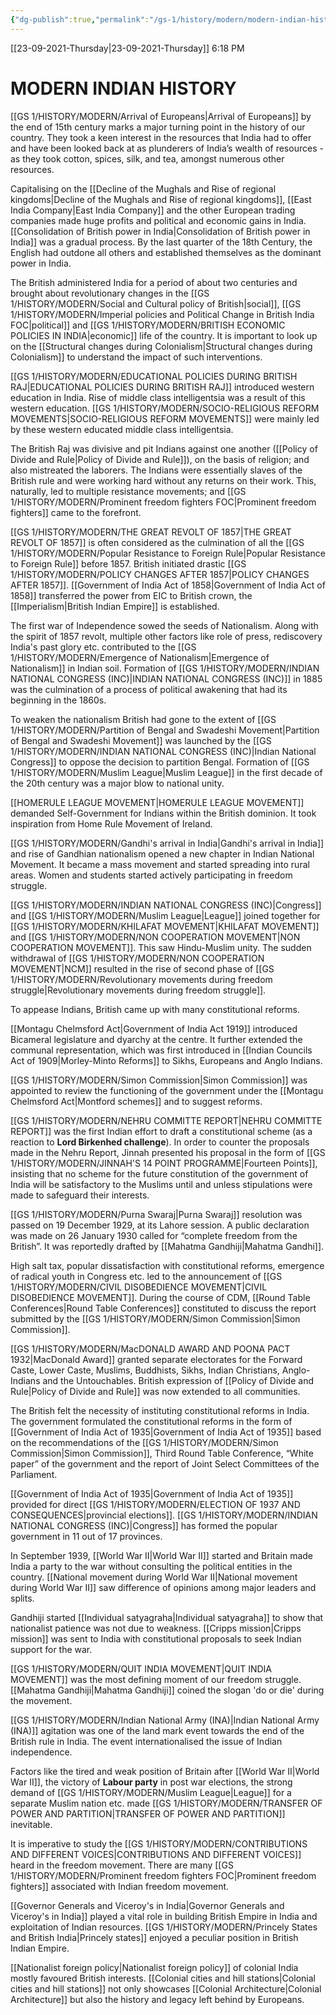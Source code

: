```yaml
---
{"dg-publish":true,"permalink":"/gs-1/history/modern/modern-indian-history-boc/"}
---
```


[[23-09-2021-Thursday\|23-09-2021-Thursday]]  6:18 PM

# MODERN INDIAN HISTORY
[[GS 1/HISTORY/MODERN/Arrival of Europeans\|Arrival of Europeans]] by the end of 15th century marks a major turning point in the history of our country. They took a keen interest in the resources that India had to offer and have been looked back at as plunderers of India’s wealth of resources - as they took cotton, spices, silk, and tea, amongst numerous other resources.

Capitalising on the [[Decline of the Mughals and Rise of regional kingdoms\|Decline of the Mughals and Rise of regional kingdoms]], [[East India Company\|East India Company]] and the other European trading companies made huge profits and political and economic gains in India. [[Consolidation of British power in India\|Consolidation of British power in India]] was a gradual process. By the last quarter of the 18th Century, the English had outdone all others and established themselves as the dominant power in India.

The British administered India for a period of about two centuries and brought about revolutionary changes in the [[GS 1/HISTORY/MODERN/Social and Cultural policy of British\|social]], [[GS 1/HISTORY/MODERN/Imperial policies and Political Change in British India FOC\|political]] and [[GS 1/HISTORY/MODERN/BRITISH ECONOMIC POLICIES IN INDIA\|economic]] life of the country. It is important to look up on the [[Structural changes during Colonialism\|Structural changes during Colonialism]] to understand the impact of such interventions.

[[GS 1/HISTORY/MODERN/EDUCATIONAL POLICIES DURING BRITISH RAJ\|EDUCATIONAL POLICIES DURING BRITISH RAJ]] introduced western education in India. Rise of middle class intelligentsia was a result of this western education. [[GS 1/HISTORY/MODERN/SOCIO-RELIGIOUS REFORM MOVEMENTS\|SOCIO-RELIGIOUS REFORM MOVEMENTS]] were mainly led by these western educated middle class intelligentsia.

The British Raj was divisive and pit Indians against one another ([[Policy of Divide and Rule\|Policy of Divide and Rule]]), on the basis of religion; and also mistreated the laborers. The Indians were essentially slaves of the British rule and were working hard without any returns on their work. This, naturally, led to multiple resistance movements; and [[GS 1/HISTORY/MODERN/Prominent freedom fighters FOC\|Prominent freedom fighters]] came to the forefront.

[[GS 1/HISTORY/MODERN/THE GREAT REVOLT OF 1857\|THE GREAT REVOLT OF 1857]] is often considered as the culmination of all the [[GS 1/HISTORY/MODERN/Popular Resistance to Foreign Rule\|Popular Resistance to Foreign Rule]] before 1857. British initiated drastic [[GS 1/HISTORY/MODERN/POLICY CHANGES AFTER 1857\|POLICY CHANGES AFTER 1857]].  [[Government of  India Act of 1858\|Government of  India Act of 1858]] transferred the power from EIC to British crown, the [[Imperialism\|British Indian Empire]] is established.  
  
The first war of Independence sowed the seeds of Nationalism. Along with the spirit of 1857 revolt, multiple other factors like role of press, rediscovery India's past glory etc. contributed to the [[GS 1/HISTORY/MODERN/Emergence of Nationalism\|Emergence of Nationalism]] in Indian soil. Formation of [[GS 1/HISTORY/MODERN/INDIAN NATIONAL CONGRESS (INC)\|INDIAN NATIONAL CONGRESS (INC)]] in 1885 was the culmination of a process of political awakening that had its beginning in the 1860s.  

To weaken the nationalism British had gone to the extent of [[GS 1/HISTORY/MODERN/Partition of Bengal and Swadeshi Movement\|Partition of Bengal and Swadeshi Movement]] was launched by the [[GS 1/HISTORY/MODERN/INDIAN NATIONAL CONGRESS (INC)\|Indian National Congress]] to oppose the decision to partition Bengal. Formation of [[GS 1/HISTORY/MODERN/Muslim League\|Muslim League]] in the first decade of the 20th century was a major blow to national unity. 

[[HOMERULE LEAGUE MOVEMENT\|HOMERULE LEAGUE MOVEMENT]] demanded Self-Government for Indians within the British dominion. It took inspiration from Home Rule Movement of Ireland.

[[GS 1/HISTORY/MODERN/Gandhi's arrival in India\|Gandhi's arrival in India]] and rise of Gandhian nationalism opened a new chapter in Indian National Movement. It became a mass movement and started spreading into rural areas. Women and students started actively participating in freedom struggle.

[[GS 1/HISTORY/MODERN/INDIAN NATIONAL CONGRESS (INC)\|Congress]] and [[GS 1/HISTORY/MODERN/Muslim League\|League]] joined together for [[GS 1/HISTORY/MODERN/KHILAFAT MOVEMENT\|KHILAFAT MOVEMENT]] and [[GS 1/HISTORY/MODERN/NON COOPERATION MOVEMENT\|NON COOPERATION MOVEMENT]]. This saw Hindu-Muslim unity. The sudden withdrawal of [[GS 1/HISTORY/MODERN/NON COOPERATION MOVEMENT\|NCM]] resulted in the rise of second phase of [[GS 1/HISTORY/MODERN/Revolutionary movements during freedom struggle\|Revolutionary movements during freedom struggle]].

To appease Indians, British came up with many constitutional reforms. 

[[Montagu Chelmsford Act\|Government of India Act 1919]] introduced Bicameral legislature and dyarchy at the centre. It further extended the communal representation, which was first introduced in [[Indian Councils Act of 1909\|Morley-Minto Reforms]] to Sikhs, Europeans and Anglo Indians.

[[GS 1/HISTORY/MODERN/Simon Commission\|Simon Commission]] was appointed to review the functioning of the government under the [[Montagu Chelmsford Act\|Montford schemes]]  and to suggest reforms.

[[GS 1/HISTORY/MODERN/NEHRU COMMITTE REPORT\|NEHRU COMMITTE REPORT]] was the first Indian effort to draft a constitutional scheme (as a reaction to **Lord Birkenhed challenge**). In order to counter the proposals made in the Nehru Report, Jinnah presented his proposal in the form of [[GS 1/HISTORY/MODERN/JINNAH'S 14 POINT PROGRAMME\|Fourteen Points]], insisting that no scheme for the future constitution of the government of India will be satisfactory to the Muslims until and unless stipulations were made to safeguard their interests.

[[GS 1/HISTORY/MODERN/Purna Swaraj\|Purna Swaraj]] resolution was passed on 19 December 1929, at its Lahore session. A public declaration was made on 26 January 1930 called for “complete freedom from the British”. It was reportedly drafted by [[Mahatma Gandhiji\|Mahatma Gandhi]].

High salt tax, popular dissatisfaction with constitutional reforms, emergence of radical youth in Congress etc. led to the announcement of [[GS 1/HISTORY/MODERN/CIVIL DISOBEDIENCE MOVEMENT\|CIVIL DISOBEDIENCE MOVEMENT]]. During the course of CDM, [[Round Table Conferences\|Round Table Conferences]] constituted to discuss the report submitted by the [[GS 1/HISTORY/MODERN/Simon Commission\|Simon Commission]].

[[GS 1/HISTORY/MODERN/MacDONALD AWARD AND POONA PACT 1932\|MacDonald Award]] granted separate electorates for the Forward Caste, Lower Caste, Muslims, Buddhists, Sikhs, Indian Christians, Anglo-Indians and the Untouchables. British expression of [[Policy of Divide and Rule\|Policy of Divide and Rule]] was now extended to all communities.

The British felt the necessity of instituting constitutional reforms in India. The government formulated the constitutional reforms in the form of [[Government of India Act of 1935\|Government of India Act of 1935]] based on the recommendations of the [[GS 1/HISTORY/MODERN/Simon Commission\|Simon Commission]], Third Round Table Conference, “White paper” of the government and the report of Joint Select Committees of the Parliament.

[[Government of India Act of 1935\|Government of India Act of 1935]] provided for direct [[GS 1/HISTORY/MODERN/ELECTION OF 1937 AND CONSEQUENCES\|provincial elections]]. [[GS 1/HISTORY/MODERN/INDIAN NATIONAL CONGRESS (INC)\|Congress]] has formed the popular government in 11 out of 17 provinces.

In September 1939, [[World War II\|World War II]] started and Britain made India a party to the war without consulting the political entities in the country. [[National movement during World War II\|National movement during World War II]] saw difference of opinions among major leaders and splits.

Gandhiji started [[Individual satyagraha\|Individual satyagraha]] to show that nationalist patience was not due to weakness. [[Cripps mission\|Cripps mission]] was sent to India with constitutional proposals to seek Indian support for the war. 

[[GS 1/HISTORY/MODERN/QUIT INDIA MOVEMENT\|QUIT INDIA MOVEMENT]] was the most defining moment of our freedom struggle. [[Mahatma Gandhiji\|Mahatma Gandhiji]] coined the slogan 'do or die' during the movement. 

[[GS 1/HISTORY/MODERN/Indian National Army (INA)\|Indian National Army (INA)]] agitation was one of the land mark event towards the end of the British rule in India. The event internationalised the issue of Indian independence.

Factors like the tired and weak position of Britain after [[World War II\|World War II]], the victory of **Labour party** in post war elections, the strong demand of [[GS 1/HISTORY/MODERN/Muslim League\|League]] for a separate Muslim nation etc. made [[GS 1/HISTORY/MODERN/TRANSFER OF POWER AND PARTITION\|TRANSFER OF POWER AND PARTITION]] inevitable.

It is imperative to study the [[GS 1/HISTORY/MODERN/CONTRIBUTIONS AND DIFFERENT VOICES\|CONTRIBUTIONS AND DIFFERENT VOICES]] heard in the freedom movement. There are many [[GS 1/HISTORY/MODERN/Prominent freedom fighters FOC\|Prominent freedom fighters]] associated with Indian freedom movement.

[[Governor Generals and Viceroy's in India\|Governor Generals and Viceroy's in India]] played a vital role in building British Empire in India and exploitation of Indian resources. [[GS 1/HISTORY/MODERN/Princely States and British India\|Princely states]] enjoyed a peculiar position in British Indian Empire.

[[Nationalist foreign policy\|Nationalist foreign policy]] of colonial India mostly favoured British interests. [[Colonial cities and hill stations\|Colonial cities and hill stations]] not only showcases [[Colonial Architecture\|Colonial Architecture]] but also the history and legacy left behind by Europeans. 

